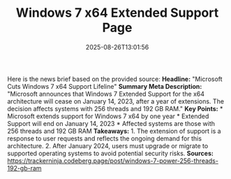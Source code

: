 ﻿---
title: "Windows 7 x64 Extended Support Page"
date: "2025-08-26T13:01:56"
category: "Markets"
summary: ""
slug: "windows 7 x64 extended support page"
source_urls:
  - "https://trackerninja.codeberg.page/post/windows-7-power-256-threads-192-gb-ram"
seo:
  title: "Windows 7 x64 Extended Support Page | Hash n Hedge"
  description: ""
  keywords: ["news", "markets", "brief"]
---
Here is the news brief based on the provided source:  **Headline:**  "Microsoft Cuts Windows 7 x64 Support Lifeline"  **Summary Meta Description:** "Microsoft announces that Windows 7 Extended Support for the x64 architecture will cease on January 14, 2023, after a year of extensions. The decision affects systems with 256 threads and 192 GB RAM."  **Key Points:**  * Microsoft extends support for Windows 7 x64 by one year * Extended Support will end on January 14, 2023 * Affected systems are those with 256 threads and 192 GB RAM  **Takeaways:**  1. The extension of support is a response to user requests and reflects the ongoing demand for this architecture. 2. After January 2024, users must upgrade or migrate to supported operating systems to avoid potential security risks.  **Sources:**  https://trackerninja.codeberg.page/post/windows-7-power-256-threads-192-gb-ram 
